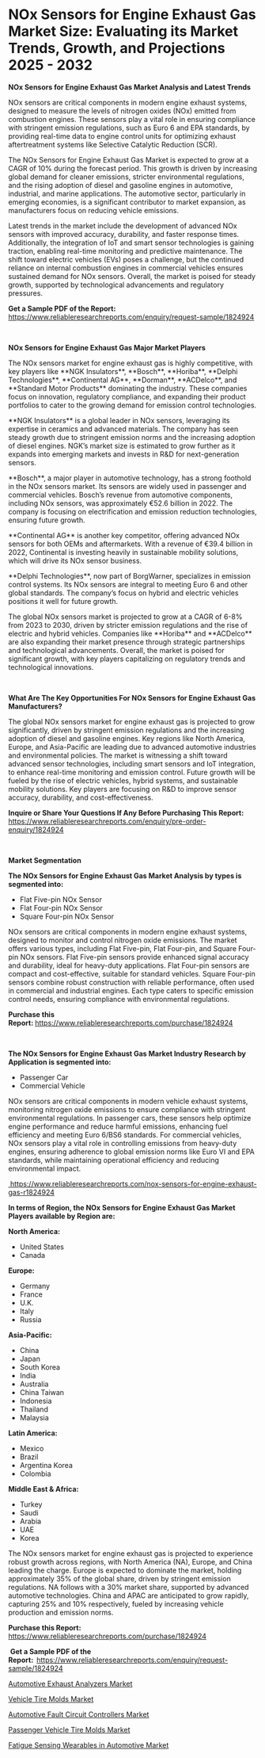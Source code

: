 <p><h1>NOx Sensors for Engine Exhaust Gas Market Size: Evaluating its Market Trends, Growth, and Projections 2025 - 2032</h1></p><p><strong>NOx Sensors for Engine Exhaust Gas Market Analysis and Latest Trends</strong></p>
<p><p>NOx sensors are critical components in modern engine exhaust systems, designed to measure the levels of nitrogen oxides (NOx) emitted from combustion engines. These sensors play a vital role in ensuring compliance with stringent emission regulations, such as Euro 6 and EPA standards, by providing real-time data to engine control units for optimizing exhaust aftertreatment systems like Selective Catalytic Reduction (SCR).</p><p>The NOx Sensors for Engine Exhaust Gas Market is expected to grow at a CAGR of 10% during the forecast period. This growth is driven by increasing global demand for cleaner emissions, stricter environmental regulations, and the rising adoption of diesel and gasoline engines in automotive, industrial, and marine applications. The automotive sector, particularly in emerging economies, is a significant contributor to market expansion, as manufacturers focus on reducing vehicle emissions.</p><p>Latest trends in the market include the development of advanced NOx sensors with improved accuracy, durability, and faster response times. Additionally, the integration of IoT and smart sensor technologies is gaining traction, enabling real-time monitoring and predictive maintenance. The shift toward electric vehicles (EVs) poses a challenge, but the continued reliance on internal combustion engines in commercial vehicles ensures sustained demand for NOx sensors. Overall, the market is poised for steady growth, supported by technological advancements and regulatory pressures.</p></p>
<p><strong>Get a Sample PDF of the Report:&nbsp;</strong> <a href="https://www.reliableresearchreports.com/enquiry/request-sample/1824924?utm_campaign=36&utm_medium=2&utm_source=Github&utm_content=ia&utm_term=23012025&utm_id=nox-sensors-for-engine-exhaust-gas">https://www.reliableresearchreports.com/enquiry/request-sample/1824924</a></p>
<p>&nbsp;</p>
<p><strong>NOx Sensors for Engine Exhaust Gas Major Market Players</strong></p>
<p><p>The NOx sensors market for engine exhaust gas is highly competitive, with key players like **NGK Insulators**, **Bosch**, **Horiba**, **Delphi Technologies**, **Continental AG**, **Dorman**, **ACDelco**, and **Standard Motor Products** dominating the industry. These companies focus on innovation, regulatory compliance, and expanding their product portfolios to cater to the growing demand for emission control technologies.</p><p>**NGK Insulators** is a global leader in NOx sensors, leveraging its expertise in ceramics and advanced materials. The company has seen steady growth due to stringent emission norms and the increasing adoption of diesel engines. NGK’s market size is estimated to grow further as it expands into emerging markets and invests in R&D for next-generation sensors.</p><p>**Bosch**, a major player in automotive technology, has a strong foothold in the NOx sensors market. Its sensors are widely used in passenger and commercial vehicles. Bosch’s revenue from automotive components, including NOx sensors, was approximately €52.6 billion in 2022. The company is focusing on electrification and emission reduction technologies, ensuring future growth.</p><p>**Continental AG** is another key competitor, offering advanced NOx sensors for both OEMs and aftermarkets. With a revenue of €39.4 billion in 2022, Continental is investing heavily in sustainable mobility solutions, which will drive its NOx sensor business.</p><p>**Delphi Technologies**, now part of BorgWarner, specializes in emission control systems. Its NOx sensors are integral to meeting Euro 6 and other global standards. The company’s focus on hybrid and electric vehicles positions it well for future growth.</p><p>The global NOx sensors market is projected to grow at a CAGR of 6-8% from 2023 to 2030, driven by stricter emission regulations and the rise of electric and hybrid vehicles. Companies like **Horiba** and **ACDelco** are also expanding their market presence through strategic partnerships and technological advancements. Overall, the market is poised for significant growth, with key players capitalizing on regulatory trends and technological innovations.</p></p>
<p>&nbsp;</p>
<p><strong>What Are The Key Opportunities For NOx Sensors for Engine Exhaust Gas Manufacturers?</strong></p>
<p><p>The global NOx sensors market for engine exhaust gas is projected to grow significantly, driven by stringent emission regulations and the increasing adoption of diesel and gasoline engines. Key regions like North America, Europe, and Asia-Pacific are leading due to advanced automotive industries and environmental policies. The market is witnessing a shift toward advanced sensor technologies, including smart sensors and IoT integration, to enhance real-time monitoring and emission control. Future growth will be fueled by the rise of electric vehicles, hybrid systems, and sustainable mobility solutions. Key players are focusing on R&D to improve sensor accuracy, durability, and cost-effectiveness.</p></p>
<p><strong>Inquire or Share Your Questions If Any Before Purchasing This Report:</strong> <a href="https://www.reliableresearchreports.com/enquiry/pre-order-enquiry/1824924?utm_campaign=36&utm_medium=2&utm_source=Github&utm_content=ia&utm_term=23012025&utm_id=nox-sensors-for-engine-exhaust-gas">https://www.reliableresearchreports.com/enquiry/pre-order-enquiry/1824924</a></p>
<p>&nbsp;</p>
<p><strong>Market Segmentation</strong></p>
<p><strong>The NOx Sensors for Engine Exhaust Gas Market Analysis by types is segmented into:</strong></p>
<p><ul><li>Flat Five-pin NOx Sensor</li><li>Flat Four-pin NOx Sensor</li><li>Square Four-pin NOx Sensor</li></ul></p>
<p><p>NOx sensors are critical components in modern engine exhaust systems, designed to monitor and control nitrogen oxide emissions. The market offers various types, including Flat Five-pin, Flat Four-pin, and Square Four-pin NOx sensors. Flat Five-pin sensors provide enhanced signal accuracy and durability, ideal for heavy-duty applications. Flat Four-pin sensors are compact and cost-effective, suitable for standard vehicles. Square Four-pin sensors combine robust construction with reliable performance, often used in commercial and industrial engines. Each type caters to specific emission control needs, ensuring compliance with environmental regulations.</p></p>
<p><strong>Purchase this Report:&nbsp;</strong><a href="https://www.reliableresearchreports.com/purchase/1824924?utm_campaign=36&utm_medium=2&utm_source=Github&utm_content=ia&utm_term=23012025&utm_id=nox-sensors-for-engine-exhaust-gas">https://www.reliableresearchreports.com/purchase/1824924</a></p>
<p>&nbsp;</p>
<p><strong>The NOx Sensors for Engine Exhaust Gas Market Industry Research by Application is segmented into:</strong></p>
<p><ul><li>Passenger Car</li><li>Commercial Vehicle</li></ul></p>
<p><p>NOx sensors are critical components in modern vehicle exhaust systems, monitoring nitrogen oxide emissions to ensure compliance with stringent environmental regulations. In passenger cars, these sensors help optimize engine performance and reduce harmful emissions, enhancing fuel efficiency and meeting Euro 6/BS6 standards. For commercial vehicles, NOx sensors play a vital role in controlling emissions from heavy-duty engines, ensuring adherence to global emission norms like Euro VI and EPA standards, while maintaining operational efficiency and reducing environmental impact.</p></p>
<p><a href="https://www.reliableresearchreports.com/nox-sensors-for-engine-exhaust-gas-r1824924?utm_campaign=36&utm_medium=2&utm_source=Github&utm_content=ia&utm_term=23012025&utm_id=nox-sensors-for-engine-exhaust-gas">&nbsp;https://www.reliableresearchreports.com/nox-sensors-for-engine-exhaust-gas-r1824924</a></p>
<p><strong>In terms of Region, the NOx Sensors for Engine Exhaust Gas Market Players available by Region are:</strong></p>
<p>
    <p> <strong> North America: </strong>
        <ul>
            <li>United States</li>
            <li>Canada</li>
        </ul>
        </p> 
    <p> <strong> Europe: </strong>
        <ul>
            <li>Germany</li>
            <li>France</li>
            <li>U.K.</li>
            <li>Italy</li>
            <li>Russia</li>
        </ul>
        </p> 
    <p> <strong> Asia-Pacific: </strong>
        <ul>
            <li>China</li>
            <li>Japan</li>
            <li>South Korea</li>
            <li>India</li>
            <li>Australia</li>
            <li>China Taiwan</li>
            <li>Indonesia</li>
            <li>Thailand</li>
            <li>Malaysia</li>
        </ul>
        </p> 
    <p> <strong> Latin America: </strong>
        <ul>
            <li>Mexico</li>
            <li>Brazil</li>
            <li>Argentina Korea</li>
            <li>Colombia</li>
        </ul>
        </p> 
    <p> <strong> Middle East & Africa: </strong>
        <ul>
            <li>Turkey</li>
            <li>Saudi</li>
            <li>Arabia</li>
            <li>UAE</li>
            <li>Korea</li>
        </ul>
    </p>
    </p>
<p><p>The NOx sensors market for engine exhaust gas is projected to experience robust growth across regions, with North America (NA), Europe, and China leading the charge. Europe is expected to dominate the market, holding approximately 35% of the global share, driven by stringent emission regulations. NA follows with a 30% market share, supported by advanced automotive technologies. China and APAC are anticipated to grow rapidly, capturing 25% and 10% respectively, fueled by increasing vehicle production and emission norms.</p></p>
<p><strong>Purchase this Report: </strong><a href="https://www.reliableresearchreports.com/purchase/1824924?utm_campaign=36&utm_medium=2&utm_source=Github&utm_content=ia&utm_term=23012025&utm_id=nox-sensors-for-engine-exhaust-gas">https://www.reliableresearchreports.com/purchase/1824924</a></p>
<p>&nbsp;<strong>Get a Sample PDF of the Report:&nbsp;&nbsp;</strong><a href="https://www.reliableresearchreports.com/enquiry/request-sample/1824924?utm_campaign=36&utm_medium=2&utm_source=Github&utm_content=ia&utm_term=23012025&utm_id=nox-sensors-for-engine-exhaust-gas">https://www.reliableresearchreports.com/enquiry/request-sample/1824924</a></p>
<p><strong></strong></p>
<p><p><a href="https://github.com/tamvrosiya/Market-Research-Report-List-6/blob/main/automotive-exhaust-analyzers-market.md?utm_campaign=36&utm_medium=2&utm_source=Github&utm_content=ia&utm_term=23012025&utm_id=nox-sensors-for-engine-exhaust-gas">Automotive Exhaust Analyzers Market</a></p><p><a href="https://github.com/cheryjhonson/Market-Research-Report-List-1/blob/main/vehicle-tire-molds-market.md?utm_campaign=36&utm_medium=2&utm_source=Github&utm_content=ia&utm_term=23012025&utm_id=nox-sensors-for-engine-exhaust-gas">Vehicle Tire Molds Market</a></p><p><a href="https://github.com/SanjidaKhan901/Market-Research-Report-List-1/blob/main/automotive-fault-circuit-controllers-market.md?utm_campaign=36&utm_medium=2&utm_source=Github&utm_content=ia&utm_term=23012025&utm_id=nox-sensors-for-engine-exhaust-gas">Automotive Fault Circuit Controllers Market</a></p><p><a href="https://github.com/dierdrecrichton210/Market-Research-Report-List-1/blob/main/passenger-vehicle-tire-molds-market.md?utm_campaign=36&utm_medium=2&utm_source=Github&utm_content=ia&utm_term=23012025&utm_id=nox-sensors-for-engine-exhaust-gas">Passenger Vehicle Tire Molds Market</a></p><p><a href="https://github.com/AngelaWalsh696/Market-Research-Report-List-1/blob/main/fatigue-sensing-wearables-in-automotive-market.md?utm_campaign=36&utm_medium=2&utm_source=Github&utm_content=ia&utm_term=23012025&utm_id=nox-sensors-for-engine-exhaust-gas">Fatigue Sensing Wearables in Automotive Market</a></p></p>